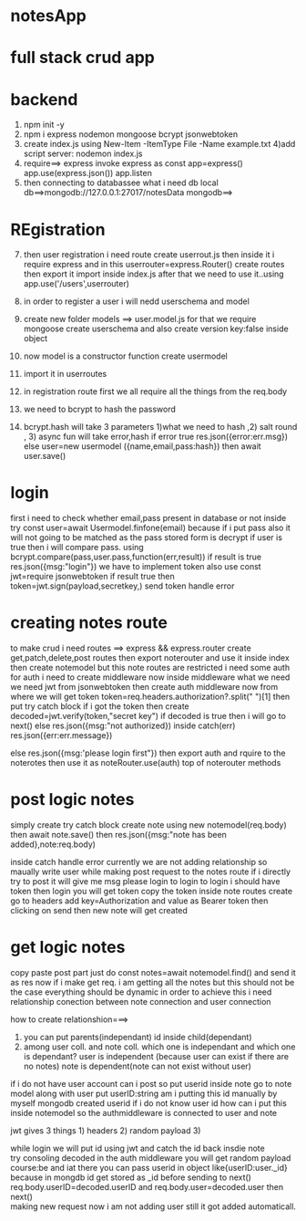 # notesApp

# full stack crud app

# backend

1) npm init -y
2) npm i express nodemon mongoose bcrypt jsonwebtoken
3) create index.js using New-Item -ItemType File -Name example.txt
4)add script server: nodemon index.js
5) require==> express 
invoke express as const app=express()
app.use(express.json())
app.listen
6) then  connecting to databassee what i need db
local db==>mongodb://127.0.0.1:27017/notesData
mongodb==> 

# REgistration
7) then user registration i need route
create userrout.js then inside it i require express and in this userrouter=express.Router()
create routes then export it import inside index.js
after that we need to use it..using app.use('/users',userrouter)
8) in order to register a user i will nedd userschema and model
9) create new folder models ==> user.model.js
for that we require mongoose
create userschema
and also create version key:false inside object

10) now model is a constructor function create usermodel
11) import it in userroutes
12) in registration route first we all require all the things from the req.body
13) we need to bcrypt to hash the password
14) bcrypt.hash will take 3 parameters 1)what we need to hash ,2) salt round , 3) async fun will take error,hash if error true res.json({error:err.msg}) else user=new usermodel ({name,email,pass:hash}) then await user.save()


# login

first i need to check whether email,pass present in database or not
inside try const user=await Usermodel.finfone(email)  because if i put pass also it will not going to be matched as the pass stored form is decrypt 
if user is true then i will compare pass. using bcrypt.compare(pass,user.pass,function(err,result)) if result is true res.json({msg:"login"}) 
we have to implement token also use const jwt=require jsonwebtoken
if result true then token=jwt.sign(payload,secretkey,)
send token handle error


# creating notes route

to make crud i need routes ==> express && express.router
create get,patch,delete,post routes
then export noterouter and use it inside index 
then create notemodel
but this note routes are restricted i need some auth
for auth i need to create middleware
now inside middleware what we need
 we need jwt from jsonwebtoken
 then create auth middleware
  now from where we will get token token=req.headers.authorization?.split(" ")[1] then put try catch block if i got the token then 
  create decoded=jwt.verify(token,"secret key") if decoded is true then i will go to next() else res.json({msg:"not authorized}) inside catch(err) res.json({err:err.message}) 

  else res.json({msg:'please login first"}) 
  then export auth and rquire to the noterotes
  then use it as noteRouter.use(auth) top of noterouter methods


  # post logic notes
  simply create try catch block
  create note using new notemodel(req.body)
  then await note.save()
  then res.json({msg:"note has been added},note:req.body)

  inside catch handle error
  currently we are not adding relationship so maually write user while making post request to the notes route
  if i directly try to post it will give me msg please login to login
  to login i should have token 
  then login you will get token
   copy the token inside note routes create  go to headers
add key=Authorization and value as  Bearer token then clicking on send then new note will get created

# get logic notes
copy paste post part
just do const notes=await notemodel.find() and send it as res
now if i make get req. i am getting all the notes
but this should not be the case everything should be dynamic
in order to achieve this i need relationship conection between note connection and user connection
 
 how to create relationshion===>
 1) you can put parents(independant) id inside child(dependant) 
 2) among user coll. and note coll. which one is independant and which one is dependant?
 user is independent  (because user can exist if there are no notes)
 note is dependent(note can not exist without user)

 if i do not have user account can i post
 so put userid inside note
 go to note model along with user put userID:string
 am i putting this id manually by myself mongodb created userid
 if i do not know user id how can i put this inside notemodel 
so the authmiddleware is connected to user and note

jwt gives 3 things 1) headers
                   2) random payload
                   3) 

while login we will put id using jwt and catch the id back insdie note     
try consoling decoded in the auth middleware you will get random payload course:be and iat there you can pass userid in object like{userID:user._id} because in mongdb id get stored as _id
before sending to next() req.body.userID=decoded.userID  and req.body.user=decoded.user then next()  
making new request now i am not adding user still it got added automaticall.            

